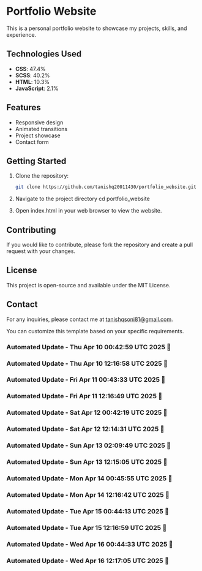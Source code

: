 # Portfolio Website

This is a personal portfolio website to showcase my projects, skills, and experience.

## Technologies Used

- **CSS**: 47.4%
- **SCSS**: 40.2%
- **HTML**: 10.3%
- **JavaScript**: 2.1%

## Features

- Responsive design
- Animated transitions
- Project showcase
- Contact form

## Getting Started

1. Clone the repository:
   ```bash
   git clone https://github.com/tanishq20011430/portfolio_website.git
2. Navigate to the project directory
   cd portfolio_website

3. Open index.html in your web browser to view the website.

## Contributing
If you would like to contribute, please fork the repository and create a pull request with your changes.

## License
This project is open-source and available under the MIT License.

## Contact
For any inquiries, please contact me at tanishqsoni81@gmail.com.

You can customize this template based on your specific requirements.




### Automated Update - Thu Apr 10 00:42:59 UTC 2025 🚀


### Automated Update - Thu Apr 10 12:16:58 UTC 2025 🚀


### Automated Update - Fri Apr 11 00:43:33 UTC 2025 🚀


### Automated Update - Fri Apr 11 12:16:49 UTC 2025 🚀


### Automated Update - Sat Apr 12 00:42:19 UTC 2025 🚀


### Automated Update - Sat Apr 12 12:14:31 UTC 2025 🚀


### Automated Update - Sun Apr 13 02:09:49 UTC 2025 🚀


### Automated Update - Sun Apr 13 12:15:05 UTC 2025 🚀


### Automated Update - Mon Apr 14 00:45:55 UTC 2025 🚀


### Automated Update - Mon Apr 14 12:16:42 UTC 2025 🚀


### Automated Update - Tue Apr 15 00:44:13 UTC 2025 🚀


### Automated Update - Tue Apr 15 12:16:59 UTC 2025 🚀


### Automated Update - Wed Apr 16 00:44:33 UTC 2025 🚀


### Automated Update - Wed Apr 16 12:17:05 UTC 2025 🚀
